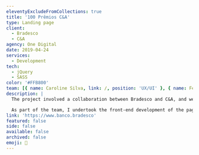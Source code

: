 ```yaml
---
eleventyExcludeFromCollections: true
title: '100 Prêmios C&A'
type: Landing page
client:
  - Bradesco
  - C&A
agency: One Digital
date: 2019-04-24
services:
  - Development
tech:
  - jQuery
  - SASS
color: '#FFB800'
team: [{ name: Caroline Silva, link: /, position: 'UX/UI' }, { name: Fernanda Cajado, link: /, position: 'UX/UI' }]
description: |
  The project involved a collaboration between Bradesco and C&A, and we were promoting a campaign where customers who spent R$100 or more at C&A stores using the Bradesco credit card would receive coupons. These coupons could be entered into raffles to win prizes. Our webpage included various dynamic sections, allowing users to log in and check their coupons, track their spending amounts, and even unsubscribe from the campaign.

  As part of the team, I undertook the front-end development of the page. My main focus was to ensure adherence to the UI team's layout and incorporate modern CSS and JavaScript techniques. The ultimate goal was to provide a consistent experience across different browsers and devices. I specifically focused on creating the dynamic sections that would later be integrated into the client's back-end system. Once developed, these sections were presented on the landing page through an iframe.
link: 'https://www.banco.bradesco'
featured: false
side: false
available: false
archived: false
emoji: 💎
---
```

